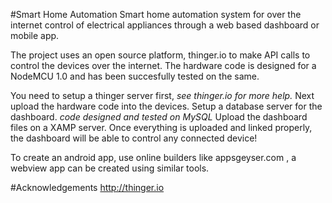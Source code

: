 #Smart Home Automation
Smart home automation system for over the internet control of electrical appliances through a web based dashboard or mobile app.

The project uses an open source platform, thinger.io to make API calls to control the devices over the internet.
The hardware code is designed for a NodeMCU 1.0 and has been succesfully tested on the same.

You need to setup a thinger server first, *see thinger.io for more help.*
Next upload the hardware code into the devices.
Setup a database server for the dashboard. *code designed and tested on MySQL*
Upload the dashboard files on a XAMP server.
Once everything is uploaded and linked properly, the dashboard will be able to control any connected device!

To create an android app, use online builders like appsgeyser.com , a webview app can be created using similar tools.

#Acknowledgements
http://thinger.io
